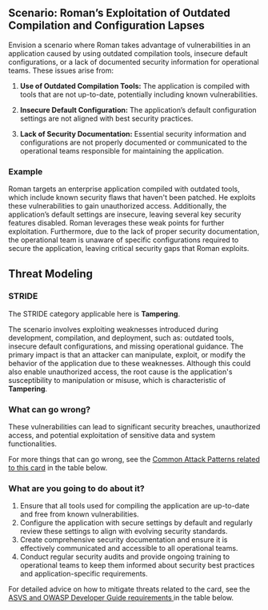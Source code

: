 ## Scenario: Roman’s Exploitation of Outdated Compilation and Configuration Lapses

Envision a scenario where Roman takes advantage of vulnerabilities in an application caused by using outdated compilation tools, insecure default configurations, or a lack of documented security information for operational teams. These issues arise from:

1. **Use of Outdated Compilation Tools:** The application is compiled with tools that are not up-to-date, potentially including known vulnerabilities.

2. **Insecure Default Configuration:** The application’s default configuration settings are not aligned with best security practices.

3. **Lack of Security Documentation:** Essential security information and configurations are not properly documented or communicated to the operational teams responsible for maintaining the application.

### Example

Roman targets an enterprise application compiled with outdated tools, which include known security flaws that haven't been patched. He exploits these vulnerabilities to gain unauthorized access. Additionally, the application’s default settings are insecure, leaving several key security features disabled. Roman leverages these weak points for further exploitation. Furthermore, due to the lack of proper security documentation, the operational team is unaware of specific configurations required to secure the application, leaving critical security gaps that Roman exploits.

## Threat Modeling

### STRIDE

The STRIDE category applicable here is **Tampering**.

The scenario involves exploiting weaknesses introduced during development, compilation, and deployment, such as: outdated tools, insecure default configurations, and missing operational guidance.
The primary impact is that an attacker can manipulate, exploit, or modify the behavior of the application due to these weaknesses.
Although this could also enable unauthorized access, the root cause is the application's susceptibility to manipulation or misuse, which is characteristic of **Tampering**.

### What can go wrong?

These vulnerabilities can lead to significant security breaches, unauthorized access, and potential exploitation of sensitive data and system functionalities.

For more things that can go wrong, see the [Common Attack Patterns related to this card](#mapping 'Common Attack Patterns related to this card [internal]') in the table below.

### What are you going to do about it?

1. Ensure that all tools used for compiling the application are up-to-date and free from known vulnerabilities.
2. Configure the application with secure settings by default and regularly review these settings to align with evolving security standards. 
3. Create comprehensive security documentation and ensure it is effectively communicated and accessible to all operational teams. 
4. Conduct regular security audits and provide ongoing training to operational teams to keep them informed about security best practices and application-specific requirements.

For detailed advice on how to mitigate threats related to the card, see the [ASVS and OWASP Developer Guide requirements ](#mapping 'ASVS and OWASP Developer Guide requirements [internal]') in the table below.
